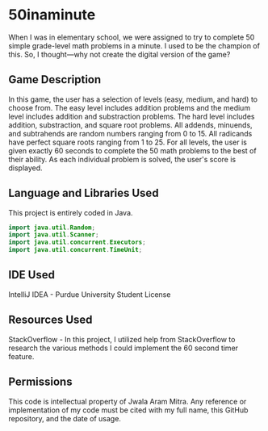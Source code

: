 # 50inaminute
When I was in elementary school, we were assigned to try to complete 50 simple grade-level math problems in a minute. I used to be the champion of this. So, I thought—why not create the digital version of the game?

## Game Description
In this game, the user has a selection of levels (easy, medium, and hard) to choose from. The easy level includes addition problems and the medium level includes addition and substraction problems. The hard level includes addition, substraction, and square root problems. All addends, minuends, and subtrahends are random numbers ranging from 0 to 15. All radicands have perfect square roots ranging from 1 to 25. For all levels, the user is given exactly 60 seconds to complete the 50 math problems to the best of their ability. As each individual problem is solved, the user's score is displayed.

## Language and Libraries Used
This project is entirely coded in Java.

```java
import java.util.Random;
import java.util.Scanner;
import java.util.concurrent.Executors;
import java.util.concurrent.TimeUnit;
```

## IDE Used
IntelliJ IDEA - Purdue University Student License

## Resources Used
StackOverflow - In this project, I utilized help from StackOverflow to research the various methods I could implement the 60 second timer feature.

## Permissions
This code is intellectual property of Jwala Aram Mitra. Any reference or implementation of my code must be cited with my full name, this GitHub repository, and the date of usage.
